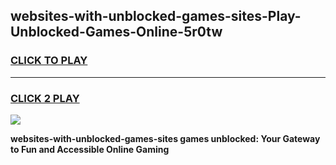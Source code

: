
## websites-with-unblocked-games-sites-Play-Unblocked-Games-Online-5r0tw
<h3>
<a href="https://premium76.site?title=websites-with-unblocked-games-sites&ref=24A">CLICK TO PLAY</a></h3>
<hr>

<h3>
<a href="https://premium76.site?title=websites-with-unblocked-games-sites&ref=24A">CLICK 2 PLAY</a>
  
</h3>

<a href="https://premium76.site?title=websites-with-unblocked-games-sites&ref=24A"><img src="https://clearcache.store/games.png"></a>


**websites-with-unblocked-games-sites games unblocked: Your Gateway to Fun and Accessible Online Gaming**
